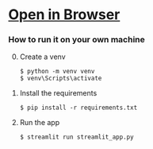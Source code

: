 # [Open in Browser](https://clip-disease-detection.streamlit.app/)

### How to run it on your own machine

0. Create a venv
   ```
   $ python -m venv venv
   $ venv\Scripts\activate
   ```
   
1. Install the requirements

   ```
   $ pip install -r requirements.txt
   ```

2. Run the app

   ```
   $ streamlit run streamlit_app.py
   ```
